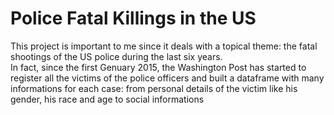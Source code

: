 # Police Fatal Killings in the US

This project is important to me since it deals with a topical theme: the fatal shootings of the US police during the last six years.  
In fact, since the first Genuary 2015, the Washington Post has started to register all the victims of the police officers and built a dataframe with many informations for each case: from personal details of the victim like his gender, his race and age to social informations
